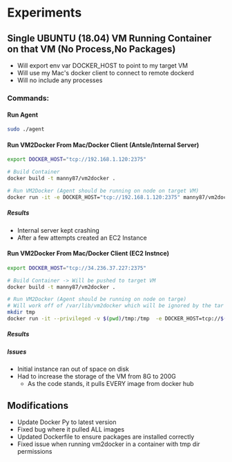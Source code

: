# Experiments

## Single UBUNTU (18.04) VM Running Container on that VM (No Process,No Packages)

- Will export env var DOCKER_HOST to point to my target VM
- Will use my Mac's docker client to connect to remote dockerd
- Will no include any processes

### Commands:

#### Run Agent
```bash
sudo ./agent
```

#### Run VM2Docker From Mac/Docker Client (Antsle/Internal Server)
```bash
export DOCKER_HOST="tcp://192.168.1.120:2375"

# Build Container 
docker build -t manny87/vm2docker .

# Run VM2Docker (Agent should be running on node on target VM)
docker run -it -e DOCKER_HOST="tcp://192.168.1.120:2375" manny87/vm2docker:latest --debug --no-packages --no-processes --no-run --tag vanilla-1 192.168.1.120 49153
```

##### Results 
- Internal server kept crashing
- After a few attempts created an EC2 Instance

#### Run VM2Docker From Mac/Docker Client (EC2 Instnce)
```bash
export DOCKER_HOST="tcp://34.236.37.227:2375"

# Build Container -> Will be pushed to target VM
docker build -t manny87/vm2docker .

# Run VM2Docker (Agent should be running on node on targe)
# Will work off of /var/lib/vm2docker which will be ignored by the tar operation executed by the agent
mkdir tmp
docker run -it --privileged -v $(pwd)/tmp:/tmp  -e DOCKER_HOST=tcp://$(hostname -f):2375 manny87/vm2docker:latest --debug --no-packages --no-processes --no-run --tag vanilla-1 $(hostname -f) 49153
```
##### Results

##### Issues 
- Initial instance ran out of space on disk
- Had to increase the storage of the VM from 8G to 200G
    - As the code stands, it pulls EVERY image from docker hub

## Modifications
- Update Docker Py to latest version
- Fixed bug where it pulled ALL images
- Updated Dockerfile to ensure packages are installed correctly
- Fixed issue when running vm2docker in a container with tmp dir permissions
